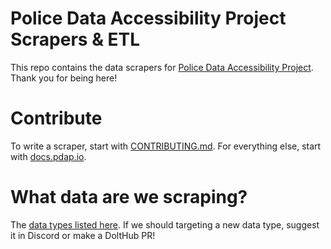 # Police Data Accessibility Project Scrapers & ETL
This repo contains the data scrapers for [Police Data Accessibility Project](https://pdap.io). Thank you for being here!

# Contribute
To write a scraper, start with [CONTRIBUTING.md](https://github.com/Police-Data-Accessibility-Project/PDAP-Scrapers/blob/main/CONTRIBUTING.md).
For everything else, start with [docs.pdap.io](https://docs.pdap.io/).

# What data are we scraping?
The [data types listed here](https://www.dolthub.com/repositories/pdap/datasets/data/master/data_types). If we should targeting a new data type, suggest it in Discord or make a DoltHub PR!
